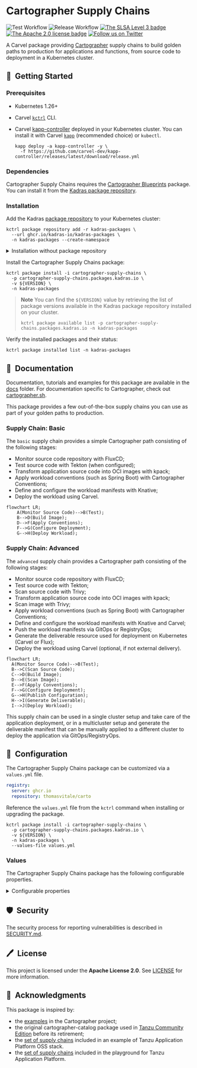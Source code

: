 # Cartographer Supply Chains

![Test Workflow](https://github.com/kadras-io/cartographer-supply-chains/actions/workflows/test.yml/badge.svg)
![Release Workflow](https://github.com/kadras-io/cartographer-supply-chains/actions/workflows/release.yml/badge.svg)
[![The SLSA Level 3 badge](https://slsa.dev/images/gh-badge-level3.svg)](https://slsa.dev/spec/v1.0/levels)
[![The Apache 2.0 license badge](https://img.shields.io/badge/License-Apache_2.0-blue.svg)](https://opensource.org/licenses/Apache-2.0)
[![Follow us on Twitter](https://img.shields.io/static/v1?label=Twitter&message=Follow&color=1DA1F2)](https://twitter.com/kadrasIO)

A Carvel package providing [Cartographer](https://cartographer.sh) supply chains to build golden paths to production for applications and functions, from source code to deployment in a Kubernetes cluster.

## 🚀&nbsp; Getting Started

### Prerequisites

* Kubernetes 1.26+
* Carvel [`kctrl`](https://carvel.dev/kapp-controller/docs/latest/install/#installing-kapp-controller-cli-kctrl) CLI.
* Carvel [kapp-controller](https://carvel.dev/kapp-controller) deployed in your Kubernetes cluster. You can install it with Carvel [`kapp`](https://carvel.dev/kapp/docs/latest/install) (recommended choice) or `kubectl`.

  ```shell
  kapp deploy -a kapp-controller -y \
    -f https://github.com/carvel-dev/kapp-controller/releases/latest/download/release.yml
  ```

### Dependencies

Cartographer Supply Chains requires the [Cartographer Blueprints](https://github.com/kadras-io/cartographer-blueprints) package. You can install it from the [Kadras package repository](https://github.com/kadras-io/kadras-packages).

### Installation

Add the Kadras [package repository](https://github.com/kadras-io/kadras-packages) to your Kubernetes cluster:

  ```shell
  kctrl package repository add -r kadras-packages \
    --url ghcr.io/kadras-io/kadras-packages \
    -n kadras-packages --create-namespace
  ```

<details><summary>Installation without package repository</summary>
The recommended way of installing the Cartographer Supply Chains package is via the Kadras <a href="https://github.com/kadras-io/kadras-packages">package repository</a>. If you prefer not using the repository, you can add the package definition directly using <a href="https://carvel.dev/kapp/docs/latest/install"><code>kapp</code></a> or <code>kubectl</code>.

  ```shell
  kubectl create namespace kadras-packages
  kapp deploy -a cartographer-supply-chains-package -n kadras-packages -y \
    -f https://github.com/kadras-io/cartographer-supply-chains/releases/latest/download/metadata.yml \
    -f https://github.com/kadras-io/cartographer-supply-chains/releases/latest/download/package.yml
  ```
</details>

Install the Cartographer Supply Chains package:

  ```shell
  kctrl package install -i cartographer-supply-chains \
    -p cartographer-supply-chains.packages.kadras.io \
    -v ${VERSION} \
    -n kadras-packages
  ```

> **Note**
> You can find the `${VERSION}` value by retrieving the list of package versions available in the Kadras package repository installed on your cluster.
> 
>   ```shell
>   kctrl package available list -p cartographer-supply-chains.packages.kadras.io -n kadras-packages
>   ```

Verify the installed packages and their status:

  ```shell
  kctrl package installed list -n kadras-packages
  ```

## 📙&nbsp; Documentation

Documentation, tutorials and examples for this package are available in the [docs](docs) folder.
For documentation specific to Cartographer, check out [cartographer.sh](https://cartographer.sh).

This package provides a few out-of-the-box supply chains you can use as part of your golden paths to production.

### Supply Chain: Basic

The `basic` supply chain provides a simple Cartographer path consisting of the following stages:

* Monitor source code repository with FluxCD;
* Test source code with Tekton (when configured);
* Transform application source code into OCI images with kpack;
* Apply workload conventions (such as Spring Boot) with Cartographer Conventions;
* Define and configure the workload manifests with Knative;
* Deploy the workload using Carvel.

```mermaid
flowchart LR;
    A(Monitor Source Code)-->B(Test);
    B-->D(Build Image);
    D-->F(Apply Conventions);
    F-->G(Configure Deployment);
    G-->H(Deploy Workload);
```

### Supply Chain: Advanced

The `advanced` supply chain provides a Cartographer path consisting of the following stages:

* Monitor source code repository with FluxCD;
* Test source code with Tekton;
* Scan source code with Trivy;
* Transform application source code into OCI images with kpack;
* Scan image with Trivy;
* Apply workload conventions (such as Spring Boot) with Cartographer Conventions;
* Define and configure the workload manifests with Knative and Carvel;
* Push the workload manifests via GitOps or RegistryOps;
* Generate the deliverable resource used for deployment on Kubernetes (Carvel or Flux);
* Deploy the workload using Carvel (optional, if not external delivery).

```mermaid
flowchart LR;
  A(Monitor Source Code)-->B(Test);
  B-->C(Scan Source Code);
  C-->D(Build Image);
  D-->E(Scan Image);
  E-->F(Apply Conventions);
  F-->G(Configure Deployment);
  G-->H(Publish Configuration);
  H-->I(Generate Deliverable);
  I-->J(Deploy Workload);
```

This supply chain can be used in a single cluster setup and take care of the application deployment, or in a multicluster setup and generate the deliverable manifest that can be manually applied to a different cluster to deploy the application via GitOps/RegistryOps.

## 🎯&nbsp; Configuration

The Cartographer Supply Chains package can be customized via a `values.yml` file.

  ```yaml
  registry:
    server: ghcr.io
    repository: thomasvitale/carto
  ```

Reference the `values.yml` file from the `kctrl` command when installing or upgrading the package.

  ```shell
  kctrl package install -i cartographer-supply-chains \
    -p cartographer-supply-chains.packages.kadras.io \
    -v ${VERSION} \
    -n kadras-packages \
    --values-file values.yml
  ```

### Values

The Cartographer Supply Chains package has the following configurable properties.

<details><summary>Configurable properties</summary>

| Config | Default | Description |
|-------|-------------------|-------------|
| `supply_chain` | `basic` | The type of supply chain to deploy. Options: `basic`, `advanced`. |
| `service_account` | `supply-chain` | The default `ServiceAccount` used by the supply chain. |
| `ca_cert_data` | `""` | PEM-encoded certificate data to trust TLS connections with a custom CA. |
| `cluster_builder` | `default` | The default `ClusterBuilder` used by kpack. |
| `external_delivery` | `false` | Whether a deliverable is manually applied to an external Kubernetes cluster. |
| `git_credentials_secret` | `""` | The Secret containing authentication credentials for Git repositories. |
| `registry_credentials_secret` | `""` | The Secret containing authentication credentials for the OCI registry. |
| `registry.server` | `""` | The server of the OCI Registry where the supply chain will publish and consume OCI images. **Required**. |
| `registry.repository` | `""` | The repository in the OCI Registry where the supply chain will publish and consume OCI images. **Required**. |

Settings for using a GitOps strategy with the supply chain.

| Config | Default | Description |
|-------|-------------------|-------------|
| `gitops.strategy` | `none` | Whether to commit configuration changes to Git directly (`direct`) or via a pull request (`pull_request`). If `none`, no GitOps strategy is applied. |
| `gitops.user.name` | `cartographer` | The name of the user interacting with the Git repository. |
| `gitops.user.email` | `cartographer@kadras.io` | The email of the user interacting with the Git repository. |
| `gitops.commit.message` | `Update from Cartographer` | The commit message to use when pushing configuration changes to Git. |
| `gitops.server_address` | `https://github.com` | The location of the server hosting the specified Git repository. |
| `gitops.target_branch` | `main` | The target branch where to push configuration changes. |
| `gitops.repository.owner` | `""` | The owner of the Git repository. |
| `gitops.repository.name` | `""` | The name of the Git repository. |
| `gitops.pull_request.server_kind` | `github` | The type of Git server where to open the pull request. |
| `gitops.pull_request.commit_branch` | `""` | The branch to use to open a pull request. If empty, a random name is generated. |
| `gitops.pull_request.title` | `Update from Cartographer` | The title of the pull request. |
| `gitops.pull_request.body` | `Generated from Cartographer` | The message body of the pull request. |

</details>

## 🛡️&nbsp; Security

The security process for reporting vulnerabilities is described in [SECURITY.md](SECURITY.md).

## 🖊️&nbsp; License

This project is licensed under the **Apache License 2.0**. See [LICENSE](LICENSE) for more information.

## 🙏&nbsp; Acknowledgments

This package is inspired by:

* the [examples](https://github.com/vmware-tanzu/cartographer/tree/main/examples) in the Cartographer project;
* the original cartographer-catalog package used in [Tanzu Community Edition](https://github.com/vmware-tanzu/community-edition) before its retirement;
* the [set of supply chains](https://github.com/vrabbi/tap-oss/tree/main/packages/ootb-supply-chains) included in an example of Tanzu Application Platform OSS stack.
* the [set of supply chains](https://github.com/LittleBaiBai/tap-playground/tree/main/supply-chains) included in the playground for Tanzu Application Platform.
